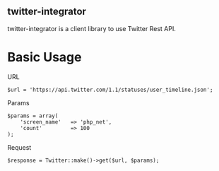 twitter-integrator
------------------

twitter-integrator is a client library to use Twitter Rest API.

Basic Usage
==================

URL
    
    $url = 'https://api.twitter.com/1.1/statuses/user_timeline.json';

Params
    
    
    $params = array(
        'screen_name'   => 'php_net',
        'count'         => 100
    );
    
    

Request
    
    $response = Twitter::make()->get($url, $params);
